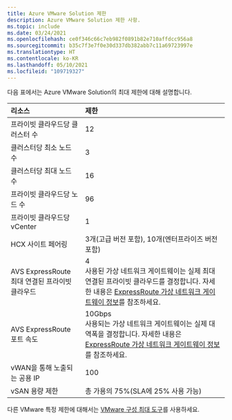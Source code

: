 ```yaml
---
title: Azure VMware Solution 제한
description: Azure VMware Solution 제한 사항.
ms.topic: include
ms.date: 03/24/2021
ms.openlocfilehash: ce0f346c66c7eb982f0891b82e710affdcc956a8
ms.sourcegitcommit: b35c7f3e7f0e30d337db382abb7c11a69723997e
ms.translationtype: HT
ms.contentlocale: ko-KR
ms.lasthandoff: 05/10/2021
ms.locfileid: "109719327"
---
```

<!-- Used in /azure/azure-resource-manager/management/azure-subscription-service-limits.md and concepts-networking.md -->

다음 표에서는 Azure VMware Solution의 최대 제한에 대해 설명합니다.

| **리소스** | **제한** |
| :-- | :-- |
| 프라이빗 클라우드당 클러스터 수 | 12 |
| 클러스터당 최소 노드 수 | 3 |
| 클러스터당 최대 노드 수 | 16 |
| 프라이빗 클라우드당 노드 수 | 96 |
| 프라이빗 클라우드당 vCenter | 1  |
| HCX 사이트 페어링 | 3개(고급 버전 포함), 10개(엔터프라이즈 버전 포함) |
| AVS ExpressRoute 최대 연결된 프라이빗 클라우드 | 4<br />사용된 가상 네트워크 게이트웨이는 실제 최대 연결된 프라이빗 클라우드를 결정합니다.  자세한 내용은 [ExpressRoute 가상 네트워크 게이트웨이 정보](../../expressroute/expressroute-about-virtual-network-gateways.md)를 참조하세요. | 
| AVS ExpressRoute 포트 속도 | 10Gbps<br />사용되는 가상 네트워크 게이트웨이는 실제 대역폭을 결정합니다. 자세한 내용은 [ExpressRoute 가상 네트워크 게이트웨이 정보](../../expressroute/expressroute-about-virtual-network-gateways.md)를 참조하세요. | 
| vWAN을 통해 노출되는 공용 IP | 100 |
| vSAN 용량 제한 | 총 가용의 75%(SLA에 25% 사용 가능)  |

다른 VMware 특정 제한에 대해서는 [VMware 구성 최대 도구](https://configmax.vmware.com/)를 사용하세요.
